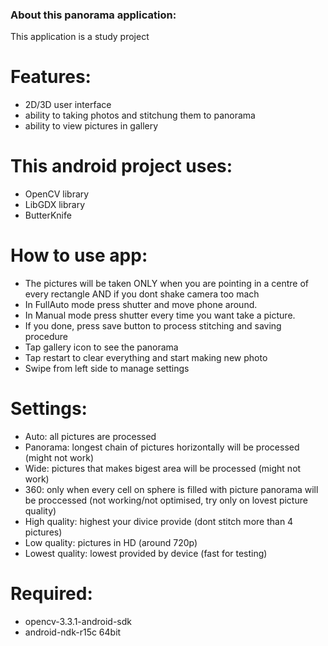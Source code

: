 ### About this panorama application:
This application is a study project

# Features:
* 2D/3D user interface
* ability to taking photos and stitchung them to panorama
* ability to view pictures in gallery

# This android project uses:
* OpenCV library
* LibGDX library
* ButterKnife

# How to use app:
* The pictures will be taken ONLY when you are pointing in a centre of every rectangle AND if you dont shake camera too mach
* In FullAuto mode press shutter and move phone around.
* In Manual mode press shutter every time you want take a picture.
* If you done, press save button to process stitching and saving procedure
* Tap gallery icon to see the panorama
* Tap restart to clear everything and start making new photo
* Swipe from left side to manage settings

# Settings:
* Auto: all pictures are processed
* Panorama: longest chain of pictures horizontally will be processed (might not work)
* Wide: pictures that makes bigest area will be processed (might not work)
* 360: only when every cell on sphere is filled with picture panorama will be proccessed (not working/not optimised, try only on lovest picture quality)
* High quality: highest your divice provide (dont stitch more than 4 pictures)
* Low quality: pictures in HD (around 720p)
* Lowest quality: lowest provided by device (fast for testing)

# Required:
* opencv-3.3.1-android-sdk
* android-ndk-r15c 64bit
